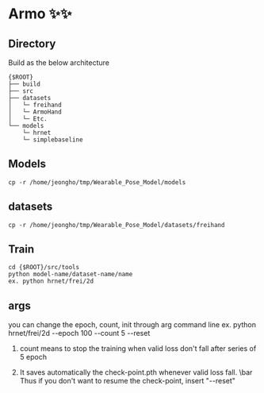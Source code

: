 # Armo ✨✨
## Directory</br>
Build as the below architecture 
```
{$ROOT}
├── build
├── src
├── datasets
│   └─ freihand
│   └─ ArmoHand
│   └─ Etc.
└── models
    └─ hrnet
    └─ simplebaseline

```

## Models
```
cp -r /home/jeongho/tmp/Wearable_Pose_Model/models
```

## datasets
```
cp -r /home/jeongho/tmp/Wearable_Pose_Model/datasets/freihand
```

## Train
```
cd {$ROOT}/src/tools
python model-name/dataset-name/name
ex. python hrnet/frei/2d
```

## args
you can change the epoch, count, init through arg command line
ex. python hrnet/frei/2d --epoch 100 --count 5 --reset

1. count means to stop the training when valid loss don't fall after series of 5 epoch

2. It saves automatically the check-point.pth whenever valid loss fall. \bar
Thus if you don't want to resume the check-point, insert "--reset"
